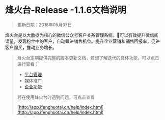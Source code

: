 # 烽火台-Release -1.1.6文档说明

> 更新日期：2018年05月07日

烽火台是以大数据为核心的微信公众号客户关系管理系统。可以有效提升微信阅读量，发现粉丝中的客户，自动跟进销售机会。提升企业营销和销售回报率，促进客户购买，推动业务增长。

> 烽火台定期提供完整的版本更新文档，若想了解迭代的具体功能，可以点击进行查看：
>
> * [平台管理](ping-tai-guan-li/qi-ye-lei-xing.md)
> * 媒体推广
> * [企业功能](qi-ye-gong-neng/gong-zhong-hao-she-zhi.md)
>
> 若在使用烽火台时遇到问题，可点击查看
>
> [http://app.ifenghuotai.cn/help/index.html](http://app.ifenghuotai.cn/help/index.html)



